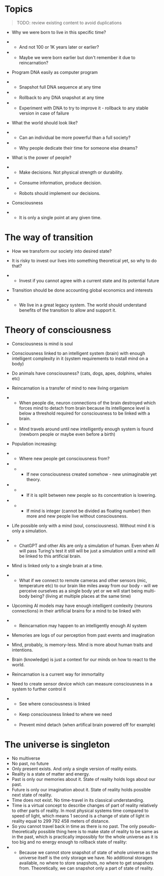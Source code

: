 # Topics

> TODO: review existing content to avoid duplications

- Why we were born to live in this specific time?
- - And not 100 or 1K years later or earlier?
- - Maybe we were born earlier but don't remember it due to reincarnation?

- Program DNA easily as computer program
- - Snapshot full DNA sequence at any time
- - Rollback to any DNA snapshot at any time
- - Experiment with DNA to try to improve it - rollback to any stable version in case of failure

- What the world should look like?
- - Can an individual be more powerful than a full society?
- - Why people dedicate their time for someone else dreams?

- What is the power of people?
- - Make decisions. Not physical strength or durability.
- - Consume information, produce decision.
- - Robots should implement our decisions.

- Consciousness
- - It is only a single point at any given time.

# The way of transition
- How we transform our society into desired state?
- It is risky to invest our lives into something theoretical yet, so why to do that?
- - Invest if you cannot agree with a current state and its potential future

- Transition should be done accounting global economics and interests
- - We live in a great legacy system. The world should understand benefits of the transition to allow and support it.

# Theory of consciousness
- Consciousness is mind is soul
- Consciousness linked to an intelligent system (brain) with enough intelligent complexity in it (system requirements to install mind on a body)
- Do animals have consciousness? (cats, dogs, apes, dolphins, whales etc)

- Reincarnation is a transfer of mind to new living organism
- - When people die, neuron connections of the brain destroyed which forces mind to detach from brain because its intelligence level is below a threshold required for consciousness to be linked with a brain.
- - Mind travels around until new intelligently enough system is found (newborn people or maybe even before a birth)
- Population increasing:
- - Where new people get consciousness from?
- - - If new consciousness created somehow - new unimaginable yet theory.
- - - If it is split between new people so its concentration is lowering.
- - - If mind is integer (cannot be divided as floating number) then more and new people live without consciousness.
- Life possible only with a mind (soul, consciousness). Without mind it is only a simulation.
- - ChatGPT and other AIs are only a simulation of human. Even when AI will pass Turing's test it still will be just a simulation until a mind will be linked to this artificial brain.

- Mind is linked only to a single brain at a time.
- - What if we connect to remote cameras and other sensors (mic, temperature etc) to our brain like miles away from our body - will we perceive ourselves as a single body yet or we will start being multi-body being? (living at multiple places at the same time)
- Upcoming AI models may have enough intelligent comlexity (neurons connections) in their artificial brains for a mind to be linked with
- - Reincarnation may happen to an intelligently enough AI system
- Memories are logs of our perception from past events and imagination
- Mind, probably, is memory-less. Mind is more about human traits and intentions.
- Brain (knowledge) is just a context for our minds on how to react to the world.
- Reincarnation is a current way for immortality
- Need to create sensor device which can measure consciousness in a system to further control it
- - See where consciousness is linked
- - Keep consciousness linked to where we need
- - Prevent mind detach (when artifical brain powered off for example)

# The universe is singleton
- No multiverse
- No past, no future
- Only present exists. And only a single version of reality exists.
- Reality is a state of matter and energy.
- Past is only our memories about it. State of reality holds logs about our past.
- Future is only our imagination about it. State of reality holds possible next state of reality.
- Time does not exist. No time-travel in its classical understanding.
- Time is a virtual concept to describe changes of part of reality relatively to other parts of reality. In most physical systems time compared to speed of light, which means 1 second is a change of state of light in reality equal to 299 792 458 meters of distance.
- So you cannot travel back in time as there is no past. The only pseudo-theoretically possible thing here is to make state of reality to be same as in the past, which is practically impossibly for the whole universe as it is too big and no energy enough to rollback state of reality:
- - Because we cannot store snapshot of state of whole universe as the universe itself is the only storage we have. No additional storages available, no where to store snapshots, no where to get snapshots from. Theoretically, we can snapshot only a part of state of reality.

